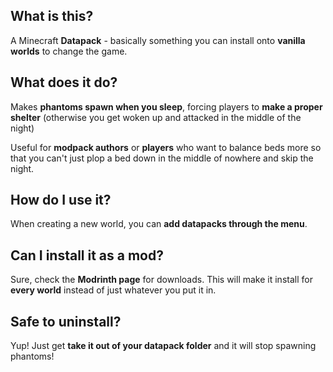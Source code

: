 ## What is this?
A Minecraft **Datapack** - basically something you can install onto **vanilla worlds** to change the game.
## What does it do?
Makes **phantoms spawn when you sleep**, forcing players to **make a proper shelter** (otherwise you get woken up and attacked in the middle of the night)

Useful for **modpack authors** or **players** who want to balance beds more so that you can't just plop a bed down in the middle of nowhere and skip the night.
## How do I use it?
When creating a new world, you can **add datapacks through the menu**.
## Can I install it as a mod?
Sure, check the **Modrinth page** for downloads. This will make it install for **every world** instead of just whatever you put it in.
## Safe to uninstall?
Yup! Just get **take it out of your datapack folder** and it will stop spawning phantoms!
